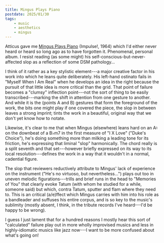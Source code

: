 ```yaml
---
title: Mingus Plays Piano
postdate: 2025/01/30
tags:
    - music
    - aesthetics
    - mingus
---
```


Atticus gave me [Mingus Plays Piano](https://en.wikipedia.org/wiki/Mingus_Plays_Piano) (Impulse!, 1964) which I'd either never heard or heard so long ago as to have forgotten it. Phenomenal, personal album. I resist reading (as some might) his self-conscious-but-never-affected slop as a reflection of some DSM pathology... 

I think of it rather as a key stylistic element---a major creative factor in his work into which he leans quite deliberately. His left-hand ostinato fails in "Myself When I Am Real" when he develops an idea in the right because the pursuit of that little idea is more critical than the grid. That point of failure becomes a "clumsy" inflection point---not the sort of thing to be easily transcribed---marking the shift in attention from one gesture to another. And while it is the (points A and B) gestures that form the foreground of the work, the bits one might play if one covered the piece, the slop in between leaves a strong imprint; tints the work in a beautiful, original way that we don't yet know how to notate.

Likewise, it's clear to me that when Mingus (elsewhere) leans hard on an A♮ on the downbeat of a B♭m7 in the first measure of "I X Love" ("Duke's Choice"), he's doing something more than milking a leading tone for its friction, he's expressing that liminal "slop" harmonically. The chord really is a split seventh and that set---however briefly expressed on its way to its local resolution---defines the work in a way that it wouldn't in a normal, cadential figure.

The slop that reviewers reductively attribute to Mingus' lack of experience on the instrument ("He's no virtuoso, but nevertheless...") plays out too in uneven melodic figurations---trills and brief runs in the head to "Memories of You" that clearly evoke Tatum (with whom he studied for a while, someone said) but which, contra Tatum, sputter and flam where they need to. This is an critical (a/e)ffect which Mingus carries with him into his role as a bandleader and suffuses his entire corpus, and is so key to the music's sublimity (mostly absent, I think, in the tribute records I've heard---I'd be happy to be wrong).

I guess I just lament that for a hundred reasons I mostly hear this sort of "calculated" failure play out in more wholly improvised musics and less in highly-idiomatic musics like jazz now---I want to be more confused about what's going on! 
